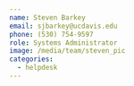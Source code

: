 ```yaml
---
name: Steven Barkey
email: sjbarkey@ucdavis.edu
phone: (530) 754-9597
role: Systems Administrator
image: /media/team/steven_pic
categories:
  - helpdesk
---
```

